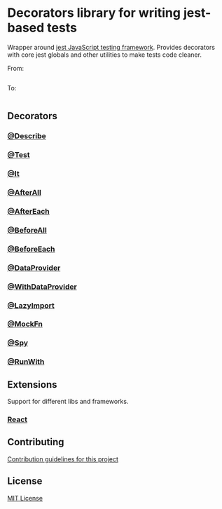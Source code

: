 # Decorators library for writing jest-based tests

Wrapper around [jest JavaScript testing framework](https://jestjs.io/). Provides decorators with core jest globals and other utilities 
to make tests code cleaner.

From:

```typescript

```

To:

```typescript

```

## Decorators

### [@Describe](https://github.com/vitalishapovalov/jest-decorated/blob/master/docs/Describe.md)

### [@Test](https://github.com/vitalishapovalov/jest-decorated/blob/master/docs/Test.md)

### [@It](https://github.com/vitalishapovalov/jest-decorated/blob/master/docs/Test.md)

### [@AfterAll](https://github.com/vitalishapovalov/jest-decorated/blob/master/docs/AfterAll.md)

### [@AfterEach](https://github.com/vitalishapovalov/jest-decorated/blob/master/docs/AfterEach.md)

### [@BeforeAll](https://github.com/vitalishapovalov/jest-decorated/blob/master/docs/BeforeAll.md)

### [@BeforeEach](https://github.com/vitalishapovalov/jest-decorated/blob/master/docs/BeforeEach.md)

### [@DataProvider](https://github.com/vitalishapovalov/jest-decorated/blob/master/docs/DataProvider.md)

### [@WithDataProvider](https://github.com/vitalishapovalov/jest-decorated/blob/master/docs/WithDataProvider.md)

### [@LazyImport](https://github.com/vitalishapovalov/jest-decorated/blob/master/docs/LazyImport.md)

### [@MockFn](https://github.com/vitalishapovalov/jest-decorated/blob/master/docs/MockFn.md)

### [@Spy](https://github.com/vitalishapovalov/jest-decorated/blob/master/docs/Spy.md)

### [@RunWith](https://github.com/vitalishapovalov/jest-decorated/blob/master/docs/RunWith.md)

## Extensions

Support for different libs and frameworks.

### [React](https://github.com/vitalishapovalov/jest-decorated/blob/master/packages/react/README.md)

## Contributing

[Contribution guidelines for this project](CONTRIBUTING.md)

## License

[MIT License](LICENSE)
